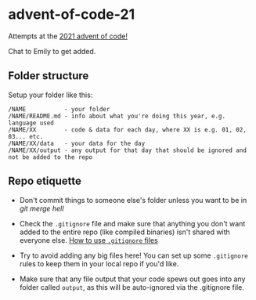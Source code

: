 # advent-of-code-21
Attempts at the [2021 advent of code!](https://adventofcode.com/2021/)

Chat to Emily to get added.

## Folder structure

Setup your folder like this:

```
/NAME           - your folder
/NAME/README.md - info about what you're doing this year, e.g. language used
/NAME/XX        - code & data for each day, where XX is e.g. 01, 02, 03... etc.
/NAME/XX/data   - your data for the day
/NAME/XX/output - any output for that day that should be ignored and not be added to the repo
```

## Repo etiquette

* Don't commit things to someone else's folder unless you want to be in _git merge hell_

* Check the `.gitignore` file and make sure that anything you don't want added to the entire repo (like compiled binaries) isn't shared with everyone else. [How to use `.gitignore` files](https://git-scm.com/docs/gitignore)

* Try to avoid adding any big files here! You can set up some `.gitignore` rules to keep them in your local repo if you'd like.

* Make sure that any file output that your code spews out goes into any folder called `output`, as this will be auto-ignored via the .gitignore file.
